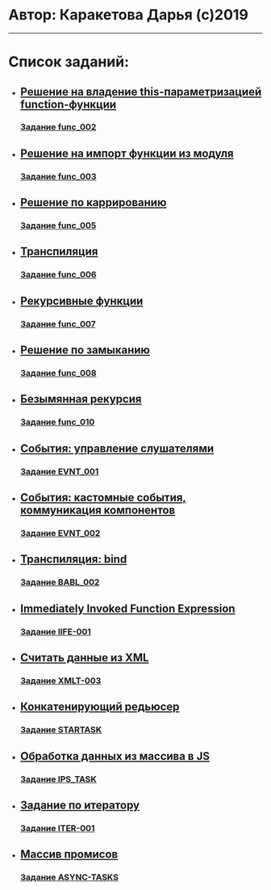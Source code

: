 # Автор: Каракетова Дарья (с)2019
---
# Список заданий:
* ## [Решение на владение this-параметризацией function-функции](https://kodaktor.ru/func_c0711)
  ### [Задание func_002](https://kodaktor.ru/func_002)
* ## [Решение на импорт функции из модуля](https://kodaktor.ru/func_7c2a1)
  ### [Задание func_003](https://kodaktor.ru/func_003)
* ## [Решение по каррированию](https://kodaktor.ru/func_3ac20)
  ### [Задание func_005](https://kodaktor.ru/func_005)
* ## [Транспиляция](https://kodaktor.ru/func_e6e77)
  ### [Задание func_006](https://kodaktor.ru/func_006)
* ## [Рекурсивные функции](https://kodaktor.ru/func_c62f6)
  ### [Задание func_007](https://kodaktor.ru/func_007)
* ## [Решение по замыканию](https://kodaktor.ru/func_08a2d)
  ### [Задание func_008](https://kodaktor.ru/func_008)
* ## [Безымянная рекурсия](https://kodaktor.ru/func_367c1)
  ### [Задание func_010](https://kodaktor.ru/func_010)
* ## [События: управление слушателями](https://kodaktor.ru/evnt_f1a31)
  ### [Задание EVNT_001](https://kodaktor.ru/evnt_001)
* ## [События: кастомные события, коммуникация компонентов](https://kodaktor.ru/custom_afbb7)
  ### [Задание EVNT_002](https://kodaktor.ru/evnt_002)
* ## [Транспиляция: bind](https://kodaktor.ru/bind02032018_9cb32)
  ### [Задание BABL_002](https://kodaktor.ru/babl_002)
* ## [Immediately Invoked Function Expression](https://kodaktor.ru/iife_e41cb)
  ### [Задание IIFE-001](https://kodaktor.ru/iife)
* ## [Считать данные из XML](https://kodaktor.ru/xmlt_c8420)
  ### [Задание XMLT-003](https://kodaktor.ru/xmlt_003)
* ## [Конкатенирующий редьюсер](https://kodaktor.ru/startask_63b3b)
  ### [Задание STARTASK](https://kodaktor.ru/startask)
* ## [Обработка данных из массива в JS](https://kodaktor.ru/ips_307bb)
  ### [Задание IPS_TASK](https://kodaktor.ru/g/ips_task)
* ## [Задание по итератору](https://kodaktor.ru/iter_5e8c4)
  ### [Задание ITER-001](https://kodaktor.ru/iter_001)
* ## [Массив промисов](https://kodaktor.ru/async_tasks_7d1dc)
  ### [Задание ASYNC-TASKS](https://kodaktor.ru/async_tasks)
